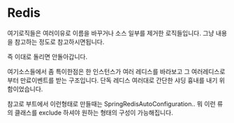 # Redis
여기로직들은 여러이유로 이름을 바꾸거나 소스 일부를 제거한 로직들입니다.
그냥 내용을 참고하는 정도로 참고하시면됩니다. 

즉 이대로 돌리면 안돌아갑니다.

여기소스들에서 좀 특이한점은 한 인스턴스가 여러 레디스를 바라보고 그 여러레디스로부터 만료이벤트를 받는 구조입니다. 단독 레디스 여러대로 간단한 샤딩 흉내를 내기 위함이었습니다.

참고로 부트에서 이런형태로 만들때는 SpringRedisAutoConfiguration.. 뭐 이런 류의 클래스를 exclude 하셔야 원하는 형태의 구성이 가능해집니다.
